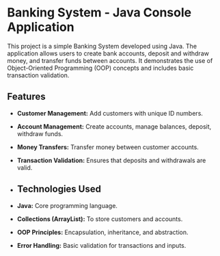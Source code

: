 # Banking System - Java Console Application

This project is a simple Banking System developed using Java.
 The application allows users to create bank accounts, deposit and withdraw money, and transfer funds between accounts.
  It demonstrates the use of Object-Oriented Programming (OOP) concepts and includes basic transaction validation.

  ## Features

- **Customer Management:** Add customers with unique ID numbers.
- **Account Management:** Create accounts, manage balances, deposit, withdraw funds.
- **Money Transfers:** Transfer money between customer accounts.
- **Transaction Validation:** Ensures that deposits and withdrawals are valid.

- ## Technologies Used

- **Java:** Core programming language.

- **Collections (ArrayList):** To store customers and accounts.

- **OOP Principles:** Encapsulation, inheritance, and abstraction.

- **Error Handling:** Basic validation for transactions and inputs.
